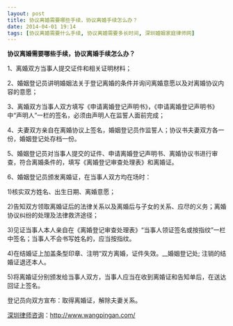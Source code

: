 ```yaml
---
layout: post
title: 协议离婚需要哪些手续，协议离婚手续怎么办？
date: 2014-04-01 19:14
tags: [协议离婚需要什么手续, 协议离婚需要多长时间, 深圳婚姻家庭律师网]
---
```

<strong>协议离婚需要哪些手续，协议离婚手续怎么办？</strong>

1、离婚双方当事人提交证件和相关证明材料；

2、婚姻登记员讲明婚姻法关于登记离婚的条件并询问离婚意愿以及对离婚协议内容的意愿；

3、离婚双方当事人双方填写《申请离婚登记声明书》，《申请离婚登记声明书》中“声明人”一栏的签名，必须由声明人在监誓人面前完成；

4、夫妻双方亲自在离婚协议上签名，婚姻登记员作监誓人；协议书夫妻双方各一份，婚姻登记处存档一份。

5、婚姻登记员对当事人提交的证件、申请离婚登记声明书、离婚协议书进行审查，符合离婚条件的，填写《离婚登记审查处理表》和离婚证。

6、婚姻登记员颁发离婚证，在当事人双方均在场时：

1)核实双方姓名、出生日期、离婚意愿；

2)告知双方领取离婚证后的法律关系以及离婚后与子女的关系、应尽的义务；离婚协议纠纷的处理及法律救济途径；

3)见证当事人本人亲自在《离婚登记审查处理表》“当事人领证签名或按指纹”一栏中签名；当事人不会书写姓名的，应当按指纹。

4)在结婚证上加盖条型印章、注明“双方离婚，证件失效。__婚姻登记处; 注销的结婚证退还本人。

5)将离婚证分别颁发给当事人双方，当事人应当在收到离婚证和告知单后，在送达回证上签名。

登记员向双方宣布：取得离婚证，解除夫妻关系。

<a href="http://www.wangpingan.com/">深圳律师咨询</a>：<a href="http://www.wangpingan.com/">http://www.wangpingan.com/</a>

